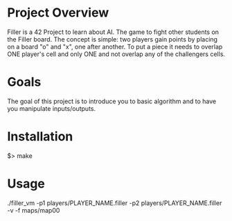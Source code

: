 # Project Overview
Filler is a 42 Project to learn about AI. The game to fight other students on the Filler board. The concept is simple: two players gain points by placing on a board "o" and "x", one after another. To put a piece it needs to overlap ONE player's cell and only ONE and not overlap any of the challengers cells.

# Goals
The goal of this project is to introduce you to basic algorithm and to have you manipulate
inputs/outputs.

# Installation
$> make

# Usage
./filler_vm -p1 players/PLAYER_NAME.filler -p2 players/PLAYER_NAME.filler -v -f maps/map00